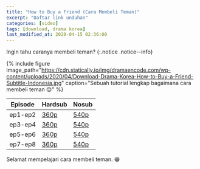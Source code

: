 ```yaml
---
title: "How to Buy a Friend (Cara Membeli Teman)"
excerpt: "Daftar link unduhan"
categories: [video]
tags: [download, drama korea]
last_modified_at: 2020-04-15 02:36:00
---
```

Ingin tahu caranya membeli teman?
{:.notice .notice--info}

{% include figure image_path="https://cdn.statically.io/img/dramaencode.com/wp-content/uploads/2020/04/Download-Drama-Korea-How-to-Buy-a-Friend-Subtitle-Indonesia.jpg" caption="Sebuah tutorial lengkap bagaimana cara membeli teman 😌" %}

Episode|Hardsub|Nosub
---|---|---
ep1-ep2|[360p](https://www.catetan.pw/zippyshare?srv=106&cde=vy8lbC3C&st1=ep1-2&st2=360p)|[540p](https://www.catetan.pw/zippshare?srv=60&cde=NeXyj8kS&st1=ep1-2&st2=540p)
ep3-ep4|[360p](https://www.catetan.pw/zippyshare?srv=9&cde=PePbotHo&st1=ep3-4&st2=360p)|[540p](https://www.catetan.pw/zippyshare?srv=101&cde=kG7hf4Q7&st1=ep3-4&st2=540p)
ep5-ep6|[360p](https://www.catetan.pw/zippyshare?srv=95&cde=UtiieB1l&st1=ep5-6&st2=360p)|[540p](https://www.catetan.pw/zippyshare?srv=61&cde=vxuu4KjC&st1=ep5-6&st2=540p)
ep7-ep8|[360p](https://www.catetan.pw/zippyshare?srv=73&st1=ep7-8&cde=ncZzqegL&st2=360p)|[540p](https://www.catetan.pw/zippyshare?srv=44&cde=DMYStcI2&st1=ep7-8&st2=540p)

Selamat mempelajari cara membeli teman. 😁
